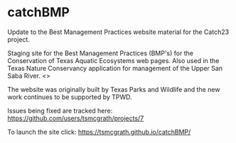 # catchBMP
Update to the Best Management Practices website material for the Catch23 project.

Staging site for the Best Management Practices (BMP's) for the Conservation of Texas Aquatic Ecosystems web pages. Also used in the Texas Nature Conservancy application for management of the Upper San Saba River.
<<Add link>>

The website was originally built by Texas Parks and Wildlife and the new work continues to be supported by TPWD.

Issues being fixed are tracked here:
https://github.com/users/tsmcgrath/projects/7


To launch the site click:
https://tsmcgrath.github.io/catchBMP/

